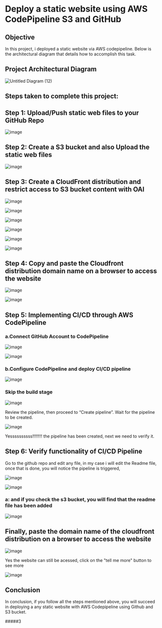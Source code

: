 # Deploy a static website using AWS CodePipeline S3 and GitHub 


## Objective
In this project, i deployed a static website via AWS codepipeline. Below is the architectural diagram that details how to accomplish this task.



##  Project Architectural Diagram

![Untitled Diagram (12)](https://github.com/georgeonalo/Deploy-a-static-website-using-AWS-CodePipeline-S3-and-GitHub-2/assets/115881685/a40b4a8e-f722-4aef-b774-83ba27fe90b2)


## Steps taken to complete this project:

## Step 1: Upload/Push static web files to your GitHub Repo

![image](https://github.com/georgeonalo/Deploy-a-static-website-using-AWS-CodePipeline-S3-and-GitHub-2/assets/115881685/836b11ce-29b4-4567-bead-9f085813c75c)



## Step 2: Create a S3 bucket and also Upload the static web files


![image](https://github.com/georgeonalo/Deploy-a-static-website-using-AWS-CodePipeline-S3-and-GitHub-2/assets/115881685/849f8cd9-b16a-40e7-8bb6-018b2ef761f3)


## Step 3: Create a CloudFront distribution and restrict access to S3 bucket content with OAI


![image](https://github.com/georgeonalo/Deploy-a-static-website-using-AWS-CodePipeline-S3-and-GitHub-2/assets/115881685/6a2e021e-1f89-4673-8d76-fed42b018e90)

![image](https://github.com/georgeonalo/Deploy-a-static-website-using-AWS-CodePipeline-S3-and-GitHub-2/assets/115881685/89602494-8378-45dd-890c-4ced1e38c39c)

![image](https://github.com/georgeonalo/Deploy-a-static-website-using-AWS-CodePipeline-S3-and-GitHub-2/assets/115881685/a9194e18-840b-4832-adb1-ebc7d1832fc3)

![image](https://github.com/georgeonalo/Deploy-a-static-website-using-AWS-CodePipeline-S3-and-GitHub-2/assets/115881685/e7bc019c-edc5-47b5-a119-eaedacafbe2d)

![image](https://github.com/georgeonalo/Deploy-a-static-website-using-AWS-CodePipeline-S3-and-GitHub-2/assets/115881685/cc043983-11c3-4482-9791-6ab942acbf97)

![image](https://github.com/georgeonalo/Deploy-a-static-website-using-AWS-CodePipeline-S3-and-GitHub-2/assets/115881685/22e70da8-1e7b-46e7-bc3a-2ab45512115b)


## Step 4: Copy and paste the Cloudfront distribution domain name on a browser to access the website

![image](https://github.com/georgeonalo/Deploy-a-static-website-using-AWS-CodePipeline-S3-and-GitHub-2/assets/115881685/500a1fee-4714-45cd-939a-5d3f8f6c9eff)

![image](https://github.com/georgeonalo/Deploy-a-static-website-using-AWS-CodePipeline-S3-and-GitHub-2/assets/115881685/d3c53820-7479-477e-b872-cd1accbdc255)


## Step 5:  Implementing CI/CD through AWS CodePipeline

### a.Connect GitHub Account to CodePipeline


![image](https://github.com/georgeonalo/Deploy-a-static-website-using-AWS-CodePipeline-S3-and-GitHub-2/assets/115881685/815c0a99-e9c4-414a-8240-6185c343b16a)

![image](https://github.com/georgeonalo/Deploy-a-static-website-using-AWS-CodePipeline-S3-and-GitHub-2/assets/115881685/80e175df-55aa-4320-9544-86e0edbda7f4)


### b.Configure CodePipeline and deploy CI/CD pipeline

![image](https://github.com/georgeonalo/Deploy-a-static-website-using-AWS-CodePipeline-S3-and-GitHub-2/assets/115881685/2f55f14c-a7ac-46e6-8beb-44dc853510e6)

### Skip the build stage


![image](https://github.com/georgeonalo/Deploy-a-static-website-using-AWS-CodePipeline-S3-and-GitHub-2/assets/115881685/df7f8ab8-7367-4eac-9574-c278fb60cbd8)



Review the pipeline, then proceed to “Create pipeline”. Wait for the pipeline to be created.



![image](https://github.com/georgeonalo/Deploy-a-static-website-using-AWS-CodePipeline-S3-and-GitHub-2/assets/115881685/b95c2056-a358-4692-8a9c-54679f9278c4)



Yessssssssss!!!!!!!! the pipeline has been created, next we need to verify it.


## Step 6: Verify functionality of CI/CD Pipeline

Go to the github repo and edit any file, in my case i will edit the Readme file, once that is done, you will notice the pipeline is triggered, 


![image](https://github.com/georgeonalo/Deploy-a-static-website-using-AWS-CodePipeline-S3-and-GitHub-2/assets/115881685/05d1e8aa-6d4b-4c8f-b464-11032b064a48)

![image](https://github.com/georgeonalo/Deploy-a-static-website-using-AWS-CodePipeline-S3-and-GitHub-2/assets/115881685/99c13783-2ab6-4787-9b09-a989069a2a17)


### a: and if you check the s3 bucket, you will find that the readme file has been added

![image](https://github.com/georgeonalo/Deploy-a-static-website-using-AWS-CodePipeline-S3-and-GitHub-2/assets/115881685/868261f3-d373-47b9-a137-b772a79eb1dc)




## Finally, paste the domain name of the cloudfront distribution on a browser to access the website

![image](https://github.com/georgeonalo/Deploy-a-static-website-using-AWS-CodePipeline-S3-and-GitHub-2/assets/115881685/edb65cd2-d565-41c4-a722-46e0afc69541)


Yes the website can still be acessed, click on the "tell me more" button to see more


![image](https://github.com/georgeonalo/Deploy-a-static-website-using-AWS-CodePipeline-S3-and-GitHub-2/assets/115881685/0ba41b76-34d0-491e-9cbe-6ddb705c219f)




## Conclusion

In conclusion, if you follow all the steps mentioned above, you will succeed in deploying a any static website with AWS Codepipeline using Github and S3 bucket.

#####3













